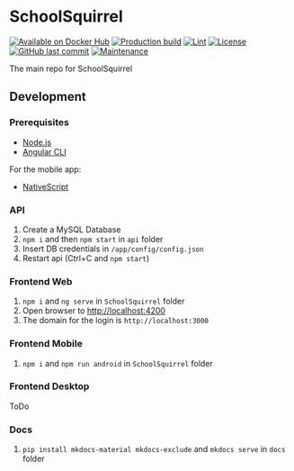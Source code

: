 # SchoolSquirrel
[![Available on Docker Hub](https://img.shields.io/badge/available_on-Docker_Hub-blue?logo=docker)](https://hub.docker.com/repository/docker/schoolsquirrel/schoolsquirrel)
[![Production build](https://github.com/SchoolSquirrel/SchoolSquirrel/workflows/Build/badge.svg)](https://github.com/SchoolSquirrel/SchoolSquirrel/actions)
[![Lint](https://github.com/SchoolSquirrel/SchoolSquirrel/workflows/Lint/badge.svg)](https://github.com/SchoolSquirrel/SchoolSquirrel/actions)
[![License](https://img.shields.io/badge/License-MIT-blue)](./LICENSE.md)
[![GitHub last commit](https://img.shields.io/github/last-commit/SchoolSquirrel/SchoolSquirrel?color=brightgreen)](https://github.com/SchoolSquirrel/SchoolSquirrel/commits)
[![Maintenance](https://img.shields.io/maintenance/yes/2020)](https://github.com/SchoolSquirrel/SchoolSquirrel/commits)

The main repo for SchoolSquirrel

## Development

### Prerequisites
- [Node.js](https://nodejs.org/en/)
- [Angular CLI](https://cli.angular.io/)

For the mobile app:
- [NativeScript](https://docs.nativescript.org/angular/start/quick-setup#step-1-install-nodejs-and-nativescript-cli)

### API
1. Create a MySQL Database
2. `npm i` and then `npm start` in `api` folder
3. Insert DB credentials in `/app/config/config.json`
4. Restart api (Ctrl+C and `npm start`)

### Frontend Web
1. `npm i` and `ng serve` in `SchoolSquirrel` folder
2. Open browser to [http://localhost:4200](http://localhost:4200)
3. The domain for the login is `http://localhost:3000`

### Frontend Mobile
1. `npm i` and `npm run android` in `SchoolSquirrel` folder

### Frontend Desktop
ToDo

### Docs
1. `pip install mkdocs-material mkdocs-exclude` and `mkdocs serve` in `docs` folder